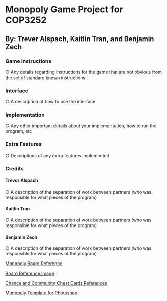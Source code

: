 # Monopoly Game Project for COP3252
## By: Trever Alspach, Kaitlin Tran, and Benjamin Zech

### Game instructions

○ Any details regarding instructions for the game that are not obvious from the set of
standard known instructions

### Interface

○ A description of how to use the interface

### Implementation

○ Any other important details about your implementation, how to run the program, etc

### Extra Features

○ Descriptions of any extra features implemented

### Credits

#### Trevor Alspach

○ A description of the separation of work between partners (who was responsible for what
pieces of the program)

#### Kaitlin Tran

○ A description of the separation of work between partners (who was responsible for what
pieces of the program)

#### Benjamin Zech

○ A description of the separation of work between partners (who was responsible for what
pieces of the program)

[Monopoly Board Reference](https://www.amazon.com/Hasbro-00009-482-Monopoly-Board/dp/B00CV5PN2W)

[Board Reference Image](SampleMonopolyBoard.jpg)

[Chance and Community Chest Cards References](https://www.monopolyland.com/list-monopoly-chance-community-chest-cards/)

[Monopoly Template for Photoshop](https://bradfrost.com/blog/post/monopoly-photoshop-template/)
